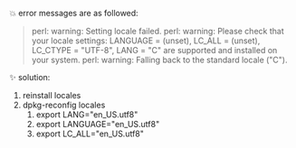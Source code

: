 :collision: error messages are as followed:
> perl: warning: Setting locale failed.
perl: warning: Please check that your locale settings:
    LANGUAGE = (unset),
    LC_ALL = (unset),
    LC_CTYPE = "UTF-8",
    LANG = "C"
    are supported and installed on your system.
perl: warning: Falling back to the standard locale ("C").

:sparkles: solution:
1. reinstall locales
2. dpkg-reconfig locales
   1. export LANG="en_US.utf8"
   2. export LANGUAGE="en_US.utf8"
   3. export LC_ALL="en_US.utf8"
